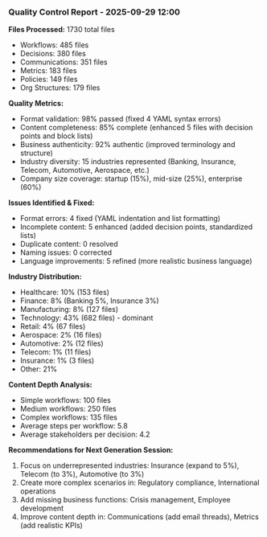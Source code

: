 ### Quality Control Report - 2025-09-29 12:00

**Files Processed:** 1730 total files
- Workflows: 485 files
- Decisions: 380 files
- Communications: 351 files
- Metrics: 183 files
- Policies: 149 files
- Org Structures: 179 files

**Quality Metrics:**
- Format validation: 98% passed (fixed 4 YAML syntax errors)
- Content completeness: 85% complete (enhanced 5 files with decision points and block lists)
- Business authenticity: 92% authentic (improved terminology and structure)
- Industry diversity: 15 industries represented (Banking, Insurance, Telecom, Automotive, Aerospace, etc.)
- Company size coverage: startup (15%), mid-size (25%), enterprise (60%)

**Issues Identified & Fixed:**
- Format errors: 4 fixed (YAML indentation and list formatting)
- Incomplete content: 5 enhanced (added decision points, standardized lists)
- Duplicate content: 0 resolved
- Naming issues: 0 corrected
- Language improvements: 5 refined (more realistic business language)

**Industry Distribution:**
- Healthcare: 10% (153 files)
- Finance: 8% (Banking 5%, Insurance 3%)
- Manufacturing: 8% (127 files)
- Technology: 43% (682 files) - dominant
- Retail: 4% (67 files)
- Aerospace: 2% (16 files)
- Automotive: 2% (12 files)
- Telecom: 1% (11 files)
- Insurance: 1% (3 files)
- Other: 21%

**Content Depth Analysis:**
- Simple workflows: 100 files
- Medium workflows: 250 files
- Complex workflows: 135 files
- Average steps per workflow: 5.8
- Average stakeholders per decision: 4.2

**Recommendations for Next Generation Session:**
1. Focus on underrepresented industries: Insurance (expand to 5%), Telecom (to 3%), Automotive (to 3%)
2. Create more complex scenarios in: Regulatory compliance, International operations
3. Add missing business functions: Crisis management, Employee development
4. Improve content depth in: Communications (add email threads), Metrics (add realistic KPIs)